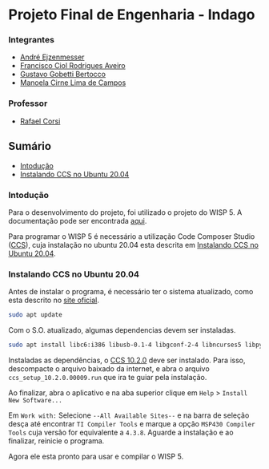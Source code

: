 # Projeto Final de Engenharia - Indago

### Integrantes
* [André Ejzenmesser](https://github.com/decoejz)
* [Francisco Ciol Rodrigues Aveiro](https://github.com/franciol)
* [Gustavo Gobetti Bertocco](https://github.com/GustavoGB)
* [Manoela Cirne Lima de Campos](https://github.com/manucirne)

### Professor
* [Rafael Corsi](https://github.com/rafaelcorsi)

## Sumário
* [Intodução](#introducao)
* [Instalando CCS no Ubuntu 20.04](#instalando-ccs-no-ubuntu-20.04)

### Intodução
Para o desenvolvimento do projeto, foi utilizado o projeto do WISP 5. A documentação pode ser encontrada [aqui](https://sites.google.com/uw.edu/wisp-wiki/wisp5).

Para programar o WISP 5 é necessário a utilização Code Composer Studio ([CCS](https://software-dl.ti.com/ccs/esd/documents/ccs_downloads.html)), cuja instalação no ubuntu 20.04 esta descrita em [Instalando CCS no Ubuntu 20.04](#instalando-ccs-no-ubuntu-20.04).

### Instalando CCS no Ubuntu 20.04

Antes de instalar o programa, é necessário ter o sistema atualizado, como esta descrito no [site oficial](https://software-dl.ti.com/ccs/esd/documents/ccsv10_linux_host_support.html).

```BASH
sudo apt update
```

Com o S.O. atualizado, algumas dependencias devem ser instaladas.

```BASH
sudo apt install libc6:i386 libusb-0.1-4 libgconf-2-4 libncurses5 libpython2.7 libtinfo5
```

Instaladas as dependências, o [CCS 10.2.0](https://software-dl.ti.com/ccs/esd/documents/ccs_downloads.html) deve ser instalado. Para isso, descompacte o arquivo baixado da internet, e abra o arquivo `ccs_setup_10.2.0.00009.run` que ira te guiar pela instalação.

Ao finalizar, abra o aplicativo e na aba superior clique em `Help` > `Install New Software...`

Em `Work with:` Selecione `--All Available Sites--` e na barra de seleção desça até encontrar `TI Compiler Tools` e marque a opção `MSP430 Compiler Tools` cuja versão for equivalente a `4.3.8`. Aguarde a instalação e ao finalizar, reinicie o programa.

Agora ele esta pronto para usar e compilar o WISP 5.